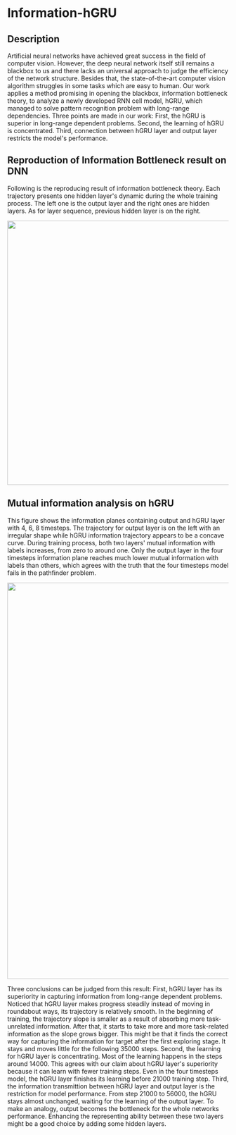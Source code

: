 # Information-hGRU

## Description
Artificial neural networks have achieved great success in the field of computer vision. However, the deep neural network itself still remains a blackbox to us and there lacks an universal approach to judge the efficiency of the network structure. Besides that, the state-of-the-art computer vision algorithm struggles in some tasks which are easy to human. Our work applies a method promising in opening the blackbox, information bottleneck theory, to analyze a newly developed RNN cell model, hGRU, which managed to solve pattern recognition problem with long-range dependencies. Three points are made in our work: First, the hGRU is superior in long-range dependent problems. Second, the learning of hGRU is concentrated. Third, connection between hGRU layer and output layer restricts the model's performance.

## Reproduction of Information Bottleneck result on DNN
Following is the reproducing result of information bottleneck theory. Each trajectory presents one hidden layer's dynamic during the whole training process. The left one is the output layer and the right ones are hidden layers. As for layer sequence, previous hidden layer is on the right.

<img src="https://github.com/WOOOOOOOOOOOOOO/Information-hGRU/blob/master/Summary/IB_BIN_AVERAGED.png" width="600px"/>

## Mutual information analysis on hGRU
This figure shows the information planes containing output and hGRU layer with 4, 6, 8 timesteps. The trajectory for output layer is on the left with an irregular shape while hGRU information trajectory appears to be a concave curve. During training process, both two layers' mutual information with labels increases, from zero to around one. Only the output layer in the four timesteps information plane reaches much lower mutual information with labels than others, which agrees with the truth that the four timesteps model fails in the pathfinder problem.

<img src="https://github.com/WOOOOOOOOOOOOOO/Information-hGRU/blob/master/Summary/nine.png" width="900px"/>

Three conclusions can be judged from this result: First, hGRU layer has its superiority in capturing information from long-range dependent problems. Noticed that hGRU layer makes progress steadily instead of moving in roundabout ways, its trajectory is relatively smooth. In the beginning of training, the trajectory slope is smaller as a result of absorbing more task-unrelated information. After that, it starts to take more and more task-related information as the slope grows bigger. This might be that it finds the correct way for capturing the information for target after the first exploring stage. It stays and moves little for the following 35000 steps. Second, the learning for hGRU layer is concentrating. Most of the learning happens in the steps around 14000. This agrees with our claim about hGRU layer's superiority because it can learn with fewer training steps. Even in the four timesteps model, the hGRU layer finishes its learning before 21000 training step. Third, the information transmittion between hGRU layer and output layer is the restriction for model performance. From step 21000 to 56000, the hGRU stays almost unchanged, waiting for the learning of the output layer. To make an analogy, output becomes the bottleneck for the whole networks performance. Enhancing the representing ability between these two layers might be a good choice by adding some hidden layers.
